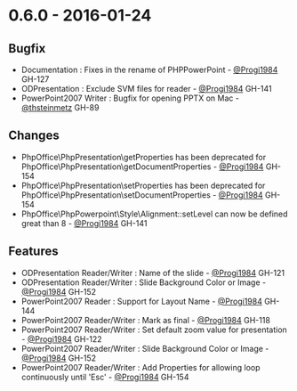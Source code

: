 # 0.6.0 - 2016-01-24

## Bugfix
- Documentation : Fixes in the rename of PHPPowerPoint - [@Progi1984](https://github.com/Progi1984) GH-127
- ODPresentation : Exclude SVM files for reader - [@Progi1984](https://github.com/Progi1984) GH-141
- PowerPoint2007 Writer : Bugfix for opening PPTX on Mac - [@thsteinmetz](https://github.com/thsteinmetz) GH-89

## Changes
- PhpOffice\PhpPresentation\getProperties has been deprecated for PhpOffice\PhpPresentation\getDocumentProperties - [@Progi1984](https://github.com/Progi1984) GH-154
- PhpOffice\PhpPresentation\setProperties has been deprecated for PhpOffice\PhpPresentation\setDocumentProperties - [@Progi1984](https://github.com/Progi1984) GH-154
- PhpOffice\PhpPowerpoint\Style\Alignment::setLevel can now be defined great than 8 - [@Progi1984](https://github.com/Progi1984) GH-141

## Features
- ODPresentation Reader/Writer : Name of the slide - [@Progi1984](https://github.com/Progi1984) GH-121
- ODPresentation Reader/Writer : Slide Background Color or Image - [@Progi1984](https://github.com/Progi1984) GH-152
- PowerPoint2007 Reader : Support for Layout Name - [@Progi1984](https://github.com/Progi1984) GH-144
- PowerPoint2007 Reader/Writer : Mark as final - [@Progi1984](https://github.com/Progi1984) GH-118
- PowerPoint2007 Reader/Writer : Set default zoom value for presentation - [@Progi1984](https://github.com/Progi1984) GH-122
- PowerPoint2007 Reader/Writer : Slide Background Color or Image - [@Progi1984](https://github.com/Progi1984) GH-152
- PowerPoint2007 Reader/Writer : Add Properties for allowing loop continuously until 'Esc' - [@Progi1984](https://github.com/Progi1984) GH-154